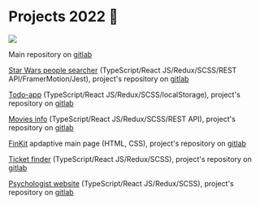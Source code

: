 <h1>Projects 2022 🎯</h1>

<img src='https://eitrawmaterials.eu/wp-content/uploads/2021/09/KAVA-Call-NewsHeader.jpg'/>

<p>Main repository on <a href='https://gitlab.com/VengerYuriy'>gitlab</a></p>

<p><a href='https://starwars-people.vercel.app'>Star Wars people searcher</a> (TypeScript/React JS/Redux/SCSS/REST API/FramerMotion/Jest), project's repository on <a href='https://gitlab.com/VengerYuriy/starwars'>gitlab</a></p>

<p><a href='https://todo-app-uptrader.vercel.app/projects'>Todo-app</a> (TypeScript/React JS/Redux/SCSS/localStorage), project's repository on <a href='https://gitlab.com/VengerYuriy/todo-app'>gitlab</a></p>

<p><a href='https://moives-info.vercel.app/'>Movies info</a> (TypeScript/React JS/Redux/SCSS/REST API), project's repository on <a href='https://gitlab.com/VengerYuriy/js_nl_graduate_work'>gitlab</a></p>

<p><a href='https://adaptive-page.vercel.app/'>FinKit</a> apdaptive main page (HTML, CSS), project's repository on <a href='https://gitlab.com/VengerYuriy/test-aeon'>gitlab</a></p>

<p><a href='https://ticket-finder.vercel.app/'>Ticket finder</a> (TypeScript/React JS/Redux/SCSS), project's repository on <a href='https://gitlab.com/VengerYuriy/ticket-finder'>gitlab</a></p>

<p><a href='https://psy-site.vercel.app/'>Psychologist website</a> (TypeScript/React JS/Redux/SCSS), project's repository on <a href='https://gitlab.com/VengerYuriy/psy-site'>gitlab</a></p>


<!--
**IuriiVenger/IuriiVenger** is a ✨ _special_ ✨ repository because its `README.md` (this file) appears on your GitHub profile.

Here are some ideas to get you started:

- 🔭 I’m currently working on ...
- 🌱 I’m currently learning ...
- 👯 I’m looking to collaborate on ...
- 🤔 I’m looking for help with ...
- 💬 Ask me about ...
- 📫 How to reach me: ...
- 😄 Pronouns: ...
- ⚡ Fun fact: ...
-->
